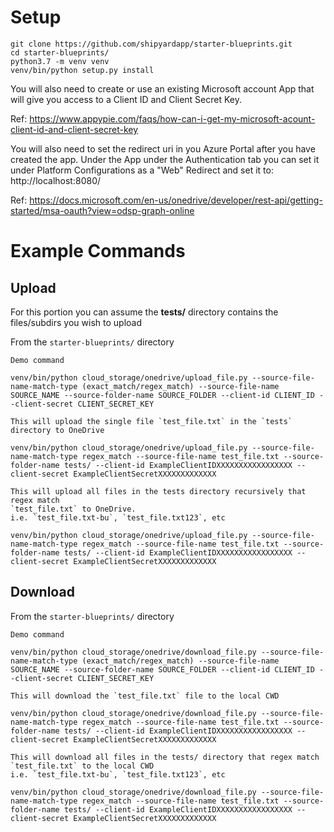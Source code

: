 # Setup

```
git clone https://github.com/shipyardapp/starter-blueprints.git
cd starter-blueprints/
python3.7 -m venv venv
venv/bin/python setup.py install
```

You will also need to create or use an existing Microsoft account App
that will give you access to a Client ID and Client Secret Key.

Ref: https://www.appypie.com/faqs/how-can-i-get-my-microsoft-acount-client-id-and-client-secret-key

You will also need to set the redirect uri in you Azure Portal after you have
created the app. Under the App under the Authentication tab you can set it
under Platform Configurations as a "Web" Redirect and set it to: http://localhost:8080/

Ref: https://docs.microsoft.com/en-us/onedrive/developer/rest-api/getting-started/msa-oauth?view=odsp-graph-online


# Example Commands
## Upload

For this portion you can assume the **tests/** directory contains the files/subdirs
you wish to upload

From the `starter-blueprints/` directory
```
Demo command

venv/bin/python cloud_storage/onedrive/upload_file.py --source-file-name-match-type (exact_match/regex_match) --source-file-name SOURCE_NAME --source-folder-name SOURCE_FOLDER --client-id CLIENT_ID --client-secret CLIENT_SECRET_KEY 

This will upload the single file `test_file.txt` in the `tests` directory to OneDrive

venv/bin/python cloud_storage/onedrive/upload_file.py --source-file-name-match-type regex_match --source-file-name test_file.txt --source-folder-name tests/ --client-id ExampleClientIDXXXXXXXXXXXXXXXXX --client-secret ExampleClientSecretXXXXXXXXXXXXX

This will upload all files in the tests directory recursively that regex match
`test_file.txt` to OneDrive.
i.e. `test_file.txt-bu`, `test_file.txt123`, etc

venv/bin/python cloud_storage/onedrive/upload_file.py --source-file-name-match-type regex_match --source-file-name test_file.txt --source-folder-name tests/ --client-id ExampleClientIDXXXXXXXXXXXXXXXXX --client-secret ExampleClientSecretXXXXXXXXXXXXX

```

## Download

From the `starter-blueprints/` directory
```
Demo command

venv/bin/python cloud_storage/onedrive/download_file.py --source-file-name-match-type (exact_match/regex_match) --source-file-name SOURCE_NAME --source-folder-name SOURCE_FOLDER --client-id CLIENT_ID --client-secret CLIENT_SECRET_KEY

This will download the `test_file.txt` file to the local CWD

venv/bin/python cloud_storage/onedrive/download_file.py --source-file-name-match-type regex_match --source-file-name test_file.txt --source-folder-name tests/ --client-id ExampleClientIDXXXXXXXXXXXXXXXXX --client-secret ExampleClientSecretXXXXXXXXXXXXX

This will download all files in the tests/ directory that regex match
`test_file.txt` to the local CWD
i.e. `test_file.txt-bu`, `test_file.txt123`, etc

venv/bin/python cloud_storage/onedrive/download_file.py --source-file-name-match-type regex_match --source-file-name test_file.txt --source-folder-name tests/ --client-id ExampleClientIDXXXXXXXXXXXXXXXXX --client-secret ExampleClientSecretXXXXXXXXXXXXX

```

